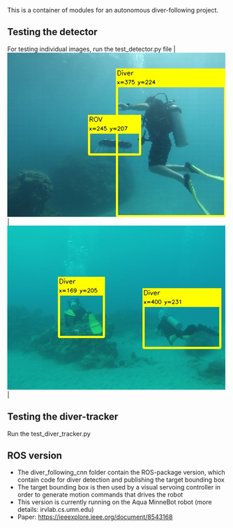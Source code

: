 This is a container of modules for an autonomous diver-following project. 
  

## Testing the detector
For testing individual images, run the test_detector.py file
|![inferent_result](./test_data/res/1.jpg)|![inferent_result](./test_data/res/7.jpg)|


## Testing the diver-tracker
Run the test_diver_tracker.py 


## ROS version
- The diver_following_cnn folder contain the ROS-package version, which contain code for diver detection and publishing the target bounding box
- The target bounding box is then used by a visual servoing controller in order to generate motion commands that drives the robot
- This version is currently running on the Aqua MinneBot robot (more details: irvlab.cs.umn.edu)
- Paper:  https://ieeexplore.ieee.org/document/8543168

